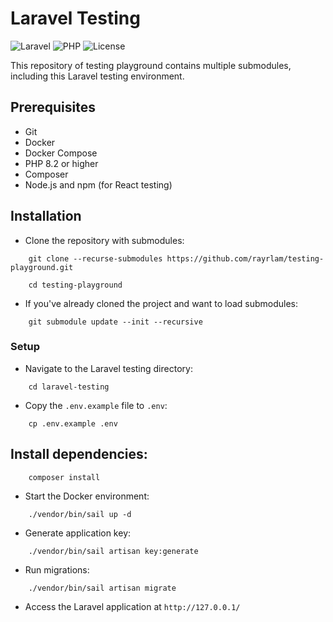 # Laravel Testing
![Laravel](https://img.shields.io/badge/Laravel-^11.22.0-blue)
![PHP](https://img.shields.io/badge/PHP-^8.2.23-yellow)
![License](https://img.shields.io/badge/license-MIT-green)

This repository of testing playground contains multiple submodules, including this Laravel testing environment.

## Prerequisites

- Git
- Docker
- Docker Compose
- PHP 8.2 or higher
- Composer
- Node.js and npm (for React testing)

## Installation

- Clone the repository with submodules:
```
    git clone --recurse-submodules https://github.com/rayrlam/testing-playground.git

    cd testing-playground
```

- If you've already cloned the project and want to load submodules:
```
    git submodule update --init --recursive
```

### Setup

- Navigate to the Laravel testing directory:
```
    cd laravel-testing
```
- Copy the `.env.example` file to `.env`:
```
    cp .env.example .env
```
## Install dependencies:
```
    composer install
```
- Start the Docker environment:
```
    ./vendor/bin/sail up -d
```
- Generate application key:
```
    ./vendor/bin/sail artisan key:generate
```
- Run migrations:
```
    ./vendor/bin/sail artisan migrate
```
- Access the Laravel application at `http://127.0.0.1/`
